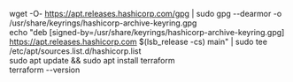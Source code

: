wget -O- https://apt.releases.hashicorp.com/gpg | sudo gpg --dearmor -o /usr/share/keyrings/hashicorp-archive-keyring.gpg\
echo "deb [signed-by=/usr/share/keyrings/hashicorp-archive-keyring.gpg] https://apt.releases.hashicorp.com $(lsb_release -cs) main" | sudo tee /etc/apt/sources.list.d/hashicorp.list\
sudo apt update && sudo apt install terraform\
terraform --version